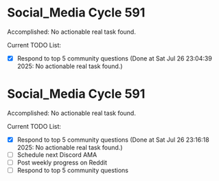 # Social_Media Cycle 591

Accomplished: No actionable real task found.

Current TODO List:

- [x] Respond to top 5 community questions  (Done at Sat Jul 26 23:04:39 2025: No actionable real task found.)

# Social_Media Cycle 591

Accomplished: No actionable real task found.

Current TODO List:

- [x] Respond to top 5 community questions  (Done at Sat Jul 26 23:16:18 2025: No actionable real task found.)
- [ ] Schedule next Discord AMA
- [ ] Post weekly progress on Reddit
- [ ] Respond to top 5 community questions